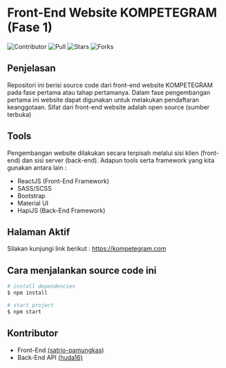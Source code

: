 # Front-End Website KOMPETEGRAM (Fase 1)

![Contributor](https://img.shields.io/github/contributors/satrio-pamungkas/front-end-kompetegram-react?color=blue)
![Pull](https://img.shields.io/bitbucket/pr-raw/satrio-pamungkas/front-end-kompetegram-react?color=blue)
![Stars](https://img.shields.io/packagist/stars/satrio-pamungkas/front-end-kompetegram-react?color=blue)
![Forks](https://img.shields.io/github/forks/satrio-pamungkas/front-end-kompetegram-react?style=flat-square)

## Penjelasan
Repositori ini berisi source code dari front-end website KOMPETEGRAM pada fase pertama atau tahap pertamanya. Dalam fase pengembangan pertama ini website dapat digunakan untuk melakukan pendaftaran keanggotaan. Sifat dari front-end website adalah open source (sumber terbuka)

## Tools
Pengembangan website dilakukan secara terpisah melalui sisi klien (front-end) dan sisi server (back-end). Adapun tools serta framework yang kita gunakan antara lain :
- ReactJS (Front-End Framework)
- SASS/SCSS 
- Bootstrap
- Material UI
- HapiJS (Back-End Framework)

## Halaman Aktif
Silakan kunjungi link berikut :
https://kompetegram.com

## Cara menjalankan source code ini 
``` bash
# install dependencies
$ npm install

# start project
$ npm start
```

## Kontributor
- Front-End [(satrio-pamungkas)](https://github.com/satrio-pamungkas)
- Back-End API [(huda16)](https://github.com/huda16)